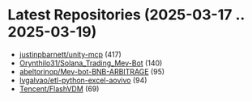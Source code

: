 # Latest Repositories (2025-03-17 .. 2025-03-19)

- [justinpbarnett/unity-mcp](https://github.com/justinpbarnett/unity-mcp) (417)
- [Orynthilo31/Solana_Trading_Mev-Bot](https://github.com/Orynthilo31/Solana_Trading_Mev-Bot) (140)
- [abeltorinop/Mev-bot-BNB-ARBITRAGE](https://github.com/abeltorinop/Mev-bot-BNB-ARBITRAGE) (95)
- [lvgalvao/etl-python-excel-aovivo](https://github.com/lvgalvao/etl-python-excel-aovivo) (94)
- [Tencent/FlashVDM](https://github.com/Tencent/FlashVDM) (69)
